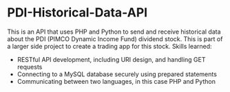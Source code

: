 # PDI-Historical-Data-API
This is an API that uses PHP and Python to send and receive historical data about the PDI (PIMCO Dynamic Income Fund) dividend stock. This is part of a larger side project to create a trading app for this stock.
Skills learned:
- RESTful API development, including URI design, and handling GET requests
- Connecting to a MySQL database securely using prepared statements
- Communicating between two languages, in this case PHP and Python
